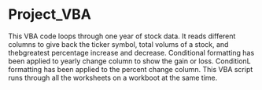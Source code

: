 # Project_VBA
This VBA code loops through one year of stock data. It reads different columns to give back the ticker symbol, total volums of a stock, and thebgreatest percentage increase and decrease.
Conditional formatting has been applied to yearly change column to show the gain or loss.
ConditionL formatting has been applied to the percent change column.
This VBA script runs through all the worksheets on a workboot at the same time.
